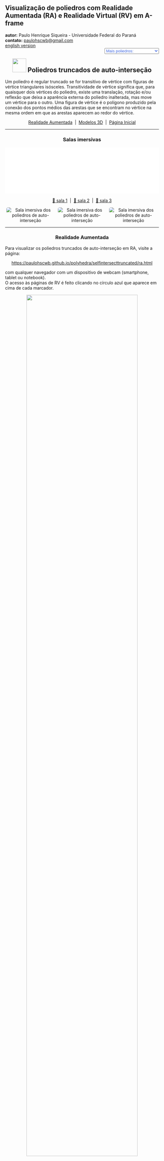 <link rel="stylesheet" href="../../scripts/style.css">
<meta charset="utf-8">
<link rel="shortcut icon" type="image/png" href="../vr/salas/imagens/icone.png">
<h2>Visualização de poliedros com Realidade Aumentada (RA) e Realidade Virtual (RV) em A-frame</h2>
<b>autor:</b> Paulo Henrique Siqueira - Universidade Federal do Paraná
<br><b>contato:</b> <a href="#"> paulohscwb@gmail.com </a>
<br><a href="https://paulohscwb.github.io/polyhedra/selfintersecttruncated/">english version</a>
<form style="margin: 0 auto; float:right; text-align:right; width:100%; margin-bottom:15px;">
	<select id="url" onchange="urlHandler(this.value)" style="color:royalblue;">
		<option disabled selected>Mais poliedros:</option>
		<option value="../../archimedes/pt-br/">Arquimedes</option>
		<option value="../../catalan/pt-br/">Catalan</option>
		<option value="../../nonconvex/pt-br/">Não convexos</option>
		<option value="../../platonic/pt-br/">Platão</option>
		<option value="../../polyhedron/pt-br/">Prismas e antiprismas</option>
		<option value="../../quasiregular/pt-br/">Quase regulares</option>
		<option value="../../selfintersect/pt-br/">Auto-interseção</option>
		<option value="../../selfintersectsnub/pt-br/">Auto-interseção snub</option>
		<option disabled value="../../selfintersecttruncated/pt-br/">Auto-interseção truncados</option>
		<option value="../../johnson1/pt-br/">Johnson: 1-32</option>
		<option value="../../johnson2/pt-br/">Johnson: 33-62</option>
		<option value="../../johnson3/pt-br/">Johnson: 63-92</option>
		<option value="../../infinity/pt-br/">Estrelação ao infinito</option>
	</select>
</form>
<script>
function urlHandler(value) {                               
    window.location.assign(`${value}`);
}
</script>

<p id="p8"></p>
  <h2 align="center"><img src="../vr/salas/imagens/icone.png" style="margin-bottom:-10px" width="45"> Poliedros truncados de auto-interseção</h2>
  Um poliedro é regular truncado se for transitivo de vértice com figuras de vértice triangulares isósceles. Transitividade de vértice significa que, para quaisquer dois vértices do poliedro, existe uma translação, rotação e/ou reflexão que deixa a aparência externa do poliedro inalterada, mas move um vértice para o outro. Uma figura de vértice é o polígono produzido pela conexão dos pontos médios das arestas que se encontram no vértice na mesma ordem em que as arestas aparecem ao redor do vértice.
  <p align="center"><a href="#ra">Realidade Aumentada</a><span>&nbsp;&nbsp;|&nbsp;&nbsp;</span><a href="#m3d">Modelos 3D</a><span>&nbsp;&nbsp;|&nbsp;&nbsp;</span><a href="../../pt-br/">Página Inicial</a></p>
  <hr>
<h3 align="center">Salas imersivas</h3>
  <div class="embed-container"><iframe width="100%" src="../sala1.htm" title="Sala Imersiva dos poliedros não convexos" frameborder="0" loading="lazy"></iframe></div>
  <p align="center"><a href="../sala1.htm" target="_blank">&#x1f517; sala 1</a><span>&nbsp;&nbsp;|&nbsp;&nbsp;</span><a href="../sala2.htm" target="_blank">&#x1f517; sala 2</a><span>&nbsp;&nbsp;|&nbsp;&nbsp;</span><a href="../sala3.htm" target="_blank">&#x1f517; sala 3</a></p>
  <p align="center"><img src="../../../geometria-descritiva/videos/selfintersecttruncated1.gif" style="max-width: 31.5%; border-radius:5px; margin-right:2%" loading="lazy" alt="Sala imersiva dos poliedros de auto-interseção"/><img src="../../../geometria-descritiva/videos/selfintersecttruncated2.gif" style="max-width: 31.5%; border-radius:5px; margin-right:2%" loading="lazy" alt="Sala imersiva dos poliedros de auto-interseção"/><img src="../vr/salas/videos/selfintersecttruncated.gif" style="max-width: 31.5%; border-radius:5px" loading="lazy" alt="Sala imersiva dos poliedros de auto-interseção"/></p>
<hr>
  <h3 id="ra" align="center">Realidade Aumentada</h3>
  Para visualizar os poliedros truncados de auto-interseção em RA, visite a página:
<p align="center"><a href="../ra.html" target="_blank">https://paulohscwb.github.io/polyhedra/selfintersecttruncated/ra.html</a></p> 
com qualquer navegador com um dispositivo de webcam (smartphone, tablet ou notebook).
<br>O acesso às páginas de RV é feito clicando no círculo azul que aparece em cima de cada marcador.
<p align="center"><img style="border-radius:7px;" src="../ar/example7.jpg" width="85%"></p>
<p align="center"><img src="../ar/selfintersecttruncated.gif" style="max-width: 92%; border-radius:5px;" loading="lazy"/></p>
<hr>
<h3 id="m3d" align="center">Modelos 3D</h3>
  <iframe width="560" height="315" style="max-width:100%" src="https://www.youtube.com/embed/videoseries?list=PLy0I_lGW8HxWMt1EHkknSKxkWuKKT6aHX" title="YouTube video player" frameborder="0" allow="accelerometer; autoplay; clipboard-write; encrypted-media; gyroscope; picture-in-picture; web-share" allowfullscreen></iframe>
  
<h4>1. Hexaedro estrelado truncado</h4>
<a href="../vr/stellated_truncated_hexahedron.htm" target="_blank" title="modelo 3D" class="fotoA"><img src="../ar/97A.png" class="foto"></a><img src="../ar/97.png" class="qr">
 <br><span class="titulo">U<sub>19</sub></span> O hexaedro estrelado truncado é o poliedro uniforme também chamado de hexaedro quase truncado, cujo poliedro dual é o grande octaedro triakis. O casco convexo do hexaedro truncado estrelado é o pequeno rombicuboctaedro arquimediano.
<br><br><b>Faces:</b> 14 triângulos equiláteros e 6 octagramas regulares | <b>Arestas:</b> 36 | <b>Vértices:</b> 24 | <b>Ângulos diédricos:</b> 54.74° e 90°. <a href="https://mathworld.wolfram.com/StellatedTruncatedHexahedron.html" target="_blank">Mais sobre...</a>
<br><a href="../ra.html" class="raAR" title="Realidade aumentada" target="_blank"></a>
<hr>
<h4>2. Grande octaedro triakis</h4>
<a href="../vr/great_triakis_octahedron.htm" target="_blank" title="modelo 3D" class="fotoA"><img src="../ar/96A.png" class="foto"></a><img src="../ar/96.png" class="qr">
 <br>O grande octaedro triakis é o dual do uniforme hexaedro truncado estrelado. Tem 24 faces de triângulos isósceles que se cruzam e parte de cada triângulo está dentro do sólido, portanto, é invisível em modelos sólidos.
<br><br><b>Faces:</b> 24 triângulos isósceles | <b>Arestas:</b> 36 | <b>Vértices:</b> 14 | <b>Ângulo diédrico:</b> 60.72°. <a href="https://en.wikipedia.org/wiki/Great_triakis_octahedron" target="_blank">Mais sobre...</a>
<br><a href="../ra.html" class="raAR" title="Realidade aumentada" target="_blank"></a>
<hr>
<h4>3. Grande dodecaedro truncado</h4>
<a href="../vr/truncated_great_dodecahedron.htm" target="_blank" title="modelo 3D" class="fotoA"><img src="../ar/95A.png" class="foto"></a><img src="../ar/95.png" class="qr">
 <br><span class="titulo">U<sub>37</sub></span> O grande dodecaedro truncado é o poliedro uniforme cujo dual é o pequeno dodecaedro stellapentakis. Ele compartilha seu arranjo de vértice com três outros poliedros uniformes: o grande rombicosidodecaedro não convexo, o grande dodecicosidodecaedro e o grande rombidodecaedro.
<br><br><b>Faces:</b> 12 pentagramas regulares e 12 decágonos regulares | <b>Arestas:</b> 90 | <b>Vértices:</b> 60 | <b>Ângulos diédricos:</b> 63.43° e 116.57°. <a href="https://en.wikipedia.org/wiki/Truncated_great_dodecahedron" target="_blank">Mais sobre...</a>
<br><a href="../ra.html" class="raAR" title="Realidade aumentada" target="_blank"></a>
<hr>
<h4>4. Pequeno dodecaedro stellapentakis</h4>
<a href="../vr/small_stellapentakis_dodecahedron.htm" target="_blank" title="modelo 3D" class="fotoA"><img src="../ar/94A.png" class="foto"></a><img src="../ar/94.png" class="qr">
 <br>O pequeno dodecaedro stellapentakis é o poliedro cujo dual é o uniforme grande dodecaedro truncado. Tem 60 faces triangulares que se cruzam e parte de cada triângulo está dentro do sólido, portanto é invisível em modelos sólidos.
<br><br><b>Faces:</b> 60 triângulos isósceles | <b>Arestas:</b> 90 | <b>Vértices:</b> 24 | <b>Ângulo diédrico:</b> 149.1°. <a href="https://en.wikipedia.org/wiki/Small_stellapentakis_dodecahedron" target="_blank">Mais sobre...</a>
<br><a href="../ra.html" class="raAR" title="Realidade aumentada" target="_blank"></a>
<hr>
<h4>5. Pequeno dodecaedro estrelado truncado</h4>
<a href="../vr/small_stellated_truncated_dodecahedron.htm" target="_blank" title="modelo 3D" class="fotoA"><img src="../ar/93A.png" class="foto"></a><img src="../ar/93.png" class="qr">
 <br><span class="titulo">U<sub>58</sub></span> O pequeno dodecaedro estrelado truncado é o poliedro uniforme também chamado de pequeno dodecaedro estrelado quase truncado, cujo poliedro dual é o grande dodecaedro pentakis. Parte de cada face está dentro do sólido, portanto, é invisível em modelos sólidos.
<br><br><b>Faces:</b> 12 pentágonos regulares e 12 decagramas regulares | <b>Arestas:</b> 90 | <b>Vértices:</b> 60 | <b>Ângulos diédricos:</b> 63.43° e 116.57°. <a href="https://mathworld.wolfram.com/SmallStellatedTruncatedDodecahedron.html" target="_blank">Mais sobre...</a>
<br><a href="../ra.html" class="raAR" title="Realidade aumentada" target="_blank"></a>
<hr>
<h4>6. Grande dodecaedro pentakis</h4>
<a href="../vr/great_pentakis_dodecahedron.htm" target="_blank" title="modelo 3D" class="fotoA"><img src="../ar/92A.png" class="foto"></a><img src="../ar/92.png" class="qr">
 <br>O grande dodecaedro pentakis é o poliedro cujo dual é o uniforme pequeno dodecaedro truncado estrelado. As faces pentagonais passam próximas ao centro no poliedro uniforme, fazendo com que esse dual seja muito pontiagudo e parte de cada triângulo fique dentro do sólido, portanto invisível em modelos sólidos.
<br><br><b>Faces:</b> 60 triângulos isósceles | <b>Arestas:</b> 90 | <b>Vértices:</b> 24 | <b>Ângulo diédrico:</b> 108.22°. <a href="https://en.wikipedia.org/wiki/Great_pentakis_dodecahedron" target="_blank">Mais sobre...</a>
<br><a href="../ra.html" class="raAR" title="Realidade aumentada" target="_blank"></a>
<hr>
<h4>7. Grande dodecaedro estrelado truncado</h4>
<a href="../vr/great_stellated_truncated_dodecahedron.htm" target="_blank" title="modelo 3D" class="fotoA"><img src="../ar/91A.png" class="foto"></a><img src="../ar/91.png" class="qr">
 <br><span class="titulo">U<sub>66</sub></span> O grande dodecaedro estrelado truncado é o poliedro uniforme também chamado de grande dodecaedro estrelado quase truncado, cujo dual é o grande icosaedro triakis. Parte de cada face está dentro do sólido, portanto, é invisível em modelos sólidos.
<br><br><b>Faces:</b> 20 triângulos equiláteros e 12 decagramas regulares | <b>Arestas:</b> 90 | <b>Vértices:</b> 60 | <b>Ângulos diédricos:</b> 63.43° e 79.19°. <a href="https://mathworld.wolfram.com/GreatStellatedTruncatedDodecahedron.html" target="_blank">Mais sobre...</a>
<br><a href="../ra.html" class="raAR" title="Realidade aumentada" target="_blank"></a>
<p class="topop"><a href="#p8" class="topo">voltar ao topo</a></p>
<hr>
<h4>8. Grande icosaedro triakis</h4>
<a href="../vr/great_triakis_icosahedron.htm" target="_blank" title="modelo 3D" class="fotoA"><img src="../ar/90A.png" class="foto"></a><img src="../ar/90.png" class="qr">
 <br>O grande icosaedro triakis é o poliedro cujo dual é o uniforme grande dodecaedro truncado estrelado. Suas faces são triângulos isósceles e parte de cada triângulo está dentro do sólido, portanto é invisível em modelos sólidos.
<br><br><b>Faces:</b> 60 triângulos isósceles | <b>Arestas:</b> 90 | <b>Vértices:</b> 32 | <b>Ângulo diédrico:</b> 81°. <a href="https://en.wikipedia.org/wiki/Great_triakis_icosahedron" target="_blank">Mais sobre...</a>
<br><a href="../ra.html" class="raAR" title="Realidade aumentada" target="_blank"></a>
<hr>
<h4>9. Grande icosaedro truncado</h4>
<a href="../vr/truncated_great_icosahedron.htm" target="_blank" title="modelo 3D" class="fotoA"><img src="../ar/89A.png" class="foto"></a><img src="../ar/89.png" class="qr">
 <br><span class="titulo">U<sub>55</sub></span> O grande icosaedro truncado é o poliedro uniforme, também chamado de icosaedro truncado grande, cujo dual é o grande dodecaedro stellapentakis. Parte de cada face está dentro do sólido, portanto, é invisível em modelos sólidos.
<br><br><b>Faces:</b> 20 hexágonos regulares e 12 pentagramas regulares | <b>Arestas:</b> 90 | <b>Vértices:</b> 60 | <b>Ângulos diédricos:</b> 41.81° e 100.81°. <a href="https://mathworld.wolfram.com/GreatTruncatedIcosahedron.html" target="_blank">Mais sobre...</a>
<br><a href="../ra.html" class="raAR" title="Realidade aumentada" target="_blank"></a>
<hr>
<h4>10. Grande dodecaedro stellapentakis</h4>
<a href="../vr/great_stellapentakis_dodecahedron.htm" target="_blank" title="modelo 3D" class="fotoA"><img src="../ar/88A.png" class="foto"></a><img src="../ar/88.png" class="qr">
 <br>O grande dodecaedro stellapentakis (ou grande dodecaedro astropentakis) é o poliedro cujo dual é o uniforme grande icosaedro truncado. Suas faces são triângulos isósceles e parte de cada triângulo está dentro do sólido, portanto é invisível em modelos sólidos.
<br><br><b>Faces:</b> 60 triângulos isósceles | <b>Arestas:</b> 90 | <b>Vértices:</b> 32 | <b>Ângulo diédrico:</b> 123.32°. <a href="https://en.wikipedia.org/wiki/Great_stellapentakis_dodecahedron" target="_blank">Mais sobre...</a>
<br><a href="../ra.html" class="raAR" title="Realidade aumentada" target="_blank"></a>
<hr>
<h4>11. Cuboctaedro cubitruncado</h4>
<a href="../vr/cubitruncated_cuboctahedron.htm" target="_blank" title="modelo 3D" class="fotoA"><img src="../ar/79A.png" class="foto"></a><img src="../ar/79.png" class="qr">
 <br><span class="titulo">U<sub>16</sub></span> O cuboctaedro cubitruncado (ou cuboctatruncado cuboctaedro) é o poliedro uniforme cujo dual é o hexaedro tetradyakis e é um octaedro facetado. Sua casca convexa é um cubectaedro truncado não uniforme.
<br><br><b>Faces:</b> 8 hexágonos regulares, 6 octógonos regulares e 6 octagramas regulares | <b>Arestas:</b> 72 | <b>Vértices:</b> 48 | <b>Ângulos diédricos:</b> 54.74°, 90° e 125.26°. <a href="https://mathworld.wolfram.com/CubitruncatedCuboctahedron.html" target="_blank">Mais sobre...</a>
<br><a href="../ra.html" class="raAR" title="Realidade aumentada" target="_blank"></a>
<hr>
<h4>12. Hexaedro tetradyakis</h4>
<a href="../vr/tetradyakis_hexahedron.htm" target="_blank" title="modelo 3D" class="fotoA"><img src="../ar/78A.png" class="foto"></a><img src="../ar/78.png" class="qr">
 <br>O hexaedro tetradyakis (ou grande dodecaedro disdyakis) é o poliedro cujo dual é o uniforme cuboctaedro cubitruncado. Suas faces são triângulos escalenos e parte de cada triângulo está dentro do sólido, portanto é invisível em modelos sólidos.
<br><br><b>Faces:</b> 48 triângulos obtusângulos | <b>Arestas:</b> 72 | <b>Vértices:</b> 20 | <b>Ângulo diédrico:</b> 135.58°. <a href="https://en.wikipedia.org/wiki/Cubitruncated_cuboctahedron#Tetradyakis_hexahedron" target="_blank">Mais sobre...</a>
<br><a href="../ra.html" class="raAR" title="Realidade aumentada" target="_blank"></a>
<hr>
<h4>13. Grande cuboctaedro truncado</h4>
<a href="../vr/great_truncated_cuboctahedron.htm" target="_blank" title="modelo 3D" class="fotoA"><img src="../ar/77A.png" class="foto"></a><img src="../ar/77.png" class="qr">
 <br><span class="titulo">U<sub>20</sub></span> O grande cuboctaedro truncado (ou cuboctaedro quase truncado ou cuboctaedro estelar truncado) é o poliedro uniforme cujo dual é o grande disdyakis dodecaedro. Seu casco convexo é um cuboctaedro truncado não uniforme.
<br><br><b>Faces:</b> 8 hexágonos regulares, 12 quadrados e 6 octagramas regulares | <b>Arestas:</b> 72 | <b>Vértices:</b> 48 | <b>Ângulos diédricos:</b> 35.26°, 54.73° e 135°. <a href="https://mathworld.wolfram.com/GreatTruncatedCuboctahedron.html" target="_blank">Mais sobre...</a>
<br><a href="../ra.html" class="raAR" title="Realidade aumentada" target="_blank"></a>
<hr>
<h4>14. Grande dodecaedro disdyakis</h4>
<a href="../vr/great_disdyakis_dodecahedron.htm" target="_blank" title="modelo 3D" class="fotoA"><img src="../ar/76A.png" class="foto"></a><img src="../ar/76.png" class="qr">
 <br>O grande dodecaedro disdyakis é o poliedro cujo dual é o uniforme grande cuboctaedro truncado. O grande dodecaedro disdyakis é topologicamente idêntico ao sólido convexo de Catalan dodecaedro disdyakis, que é dual ao cuboctaedro truncado.
<br><br><b>Faces:</b> 48 triângulos obtusângulos | <b>Arestas:</b> 72 | <b>Vértices:</b> 26 | <b>Ângulos diédricos:</b> 123.85° e 236.15°. <a href="https://en.wikipedia.org/wiki/Great_disdyakis_dodecahedron" target="_blank">Mais sobre...</a>
<br><a href="../ra.html" class="raAR" title="Realidade aumentada" target="_blank"></a>
<p class="topop"><a href="#p8" class="topo">voltar ao topo</a></p>
<hr>
<h4>15. Dodecadodecaedro icositruncado</h4>
<a href="../vr/icositruncated_dodecadodecahedron.htm" target="_blank" title="modelo 3D" class="fotoA"><img src="../ar/75A.png" class="foto"></a><img src="../ar/75.png" class="qr">
 <br><span class="titulo">U<sub>45</sub></span> O dodecadodecaedro icositruncado (ou icosidodecaedro icosidodecatruncado) é o poliedro uniforme cujo dual é o icosaedro tridyakis. Seu casco convexo é um icosidodecaedro truncado não uniforme.
<br><br><b>Faces:</b> 20 hexágonos regulares, 12 decágonos regulares e 12 decagramas regulares | <b>Arestas:</b> 180 | <b>Vértices:</b> 120 | <b>Ângulos diédricos:</b> 100.81°, 116.57° e 142.62°. <a href="https://mathworld.wolfram.com/IcositruncatedDodecadodecahedron.html" target="_blank">Mais sobre...</a>
<br><a href="../ra.html" class="raAR" title="Realidade aumentada" target="_blank"></a>
<hr>
<h4>16. Icosaedro tridyakis</h4>
<a href="../vr/tridyakis_icosahedron.htm" target="_blank" title="modelo 3D" class="fotoA"><img src="../ar/74A.png" class="foto"></a><img src="../ar/74.png" class="qr">
 <br>O icosaedro tridyakis é o poliedro cujo dual é o uniforme dodecadodecaedro icositruncado. Suas faces são triângulos escalenos e parte de cada triângulo está dentro do sólido, portanto é invisível em modelos sólidos.
<br><br><br><br><b>Faces:</b> 120 triângulos obtusângulos | <b>Arestas:</b> 180 | <b>Vértices:</b> 44 | <b>Ângulo diédrico:</b> 151.04°. <a href="https://en.wikipedia.org/wiki/Tridyakis_icosahedron" target="_blank">Mais sobre...</a>
<br><a href="../ra.html" class="raAR" title="Realidade aumentada" target="_blank"></a>
<hr>
<h4>17. Dodecadodecaedro truncado</h4>
<a href="../vr/truncated_dodecadodecahedron.htm" target="_blank" title="modelo 3D" class="fotoA"><img src="../ar/73A.png" class="foto"></a><img src="../ar/73.png" class="qr">
 <br><span class="titulo">U<sub>59</sub></span> O dodecadodecaedro truncado (ou dodecadodecaedro quase truncado ou dodecadodecaedro estrelado truncado) é o poliedro uniforme cujo dual é o triacontaedro disdyakis medial. A região central do poliedro está ligada ao exterior através de 20 pequenos orifícios triangulares.
<br><br><b>Faces:</b> 30 quadrados, 12 decágonos regulares e 12 decagramas regulares | <b>Arestas:</b> 180 | <b>Vértices:</b> 120 | <b>Ângulos diédricos:</b> 58.28°, 63.43° e 148.28°. <a href="https://en.wikipedia.org/wiki/Truncated_dodecadodecahedron" target="_blank">Mais sobre...</a>
<br><a href="../ra.html" class="raAR" title="Realidade aumentada" target="_blank"></a>
<hr>
<h4>18. Triacontaedro disdyakis medial</h4>
<a href="../vr/medial_disdyakis_triacontahedron.htm" target="_blank" title="modelo 3D" class="fotoA"><img src="../ar/72A.png" class="foto"></a><img src="../ar/72.png" class="qr">
 <br>O triacontaedro disdyakis medial é o poliedro cujo dual é o uniforme dodecadodecaedro truncado. Suas faces são triângulos escalenos e parte de cada triângulo está dentro do sólido, portanto é invisível em modelos sólidos.
<br><br><br><br><b>Faces:</b> 120 triângulos obtusângulos | <b>Arestas:</b> 180 | <b>Vértices:</b> 54 | <b>Ângulos diédricos:</b> 144.9° e 215.09°. <a href="https://en.wikipedia.org/wiki/Medial_disdyakis_triacontahedron" target="_blank">Mais sobre...</a>
<br><a href="../ra.html" class="raAR" title="Realidade aumentada" target="_blank"></a>
<hr>
<h4>19. Grande icosidodecaedro truncado</h4>
<a href="../vr/great_truncated_icosidodecahedron.htm" target="_blank" title="modelo 3D" class="fotoA"><img src="../ar/71A.png" class="foto"></a><img src="../ar/71.png" class="qr">
 <br><span class="titulo">U<sub>68</sub></span> O grande icosidodecaedro truncado (ou grande icosidodecaedro quase truncado ou icosidodecaedro estrelado truncado) é o poliedro uniforme cujo dual é o grande triacontaedro disdyakis. Ele pode ser alternado no grande icosidodecaedro snub invertido após igualar os comprimentos das arestas.
<br><br><b>Faces:</b> 30 quadrados, 20 hexágonos regulares e 12 decagramas regulares | <b>Arestas:</b> 180 | <b>Vértices:</b> 120 | <b>Ângulos diédricos:</b> 69.09°, 79.19° e 121.72°. <a href="https://mathworld.wolfram.com/GreatTruncatedIcosidodecahedron.html" target="_blank">Mais sobre...</a>
<br><a href="../ra.html" class="raAR" title="Realidade aumentada" target="_blank"></a>
<hr>
<h4>20. Grande triacontaedro disdyakis</h4>
<a href="../vr/great_disdyakis_triacontahedron.htm" target="_blank" title="modelo 3D" class="fotoA"><img src="../ar/70A.png" class="foto"></a><img src="../ar/70.png" class="qr">
 <br>O grande triacontaedro disdyakis (ou icosaedro trisdyakis) é o poliedro cujo dual é o uniforme grande icosidodecaedro truncado. Suas faces são triângulos escalenos e parte de cada triângulo está dentro do sólido, portanto é invisível em modelos sólidos.
<br><br><br><br><b>Faces:</b> 120 triângulos obtusângulos | <b>Arestas:</b> 180 | <b>Vértices:</b> 62 | <b>Ângulo diédrico:</b> 121.34°. <a href="https://en.wikipedia.org/wiki/Great_truncated_icosidodecahedron#Great_disdyakis_triacontahedron" target="_blank">Mais sobre...</a>
<br><a href="../ra.html" class="raAR" title="Realidade aumentada" target="_blank"></a>
<hr>
<h4>21. Poliedros truncados de auto-interseção e seus duais</h4>
<a href="../vr/dna.html" target="_blank" title="modelo 3D" class="fotoA"><img src="../ar/69A.png" class="foto"></a><img src="../ar/69.png" class="qr">
 <br>Representação com cada poliedro truncado de auto-interseção e seu respectivo dual. Neste projeto, temos os poliedros simulando uma fita de DNA com as respectivas ligações entre os duais dos poliedros truncados de auto-interseção. 
<br><a href="../ra.html" class="raAR" title="Realidade aumentada" target="_blank"></a>
<p class="topop"><a href="#p8" class="topo">voltar ao topo</a></p>
<hr>
 
<br><a rel="license" href="http://creativecommons.org/licenses/by-nc-nd/4.0/"><img alt="Licença Creative Commons" style="border-width:0" src="https://i.creativecommons.org/l/by-nc-nd/4.0/88x31.png" loading="lazy"/></a><br /><span xmlns:dct="http://purl.org/dc/terms/" property="dct:title">Self-intersecting truncated polyhedra - Visualization of polyhedra with Augmented Reality and Virtual Reality</span> de <a xmlns:cc="http://creativecommons.org/ns#" href="https://paulohscwb.github.io/polyhedra/selfintersecttruncated/" property="cc:attributionName" rel="cc:attributionURL">Paulo Henrique Siqueira</a> está licenciado com uma Licença <a rel="license" href="http://creativecommons.org/licenses/by-nc-nd/4.0/">Creative Commons Atribuição-NãoComercial-SemDerivações 4.0 Internacional</a>.

<h4>Como citar este trabalho:</h4> 
<p>Siqueira, P.H., "Self-intersecting truncated polyhedra - Visualization of polyhedra with Augmented Reality and Virtual Reality". Disponível em: <https://paulohscwb.github.io/polyhedra/selfintersecttruncated/>, Janeiro de 2023.</p>
<a target="_blank" href="https://doi.org/10.5281/zenodo.8272770"><img src="https://zenodo.org/badge/DOI/10.5281/zenodo.8272770.svg" alt="DOI"></a>
<br><br><b>Referências:</b>
<br>Weisstein, Eric W. "Miscellaneous Polyhedra" From MathWorld-A Wolfram Web Resource. <a href="http://mathworld.wolfram.com/topics/MiscellaneousPolyhedra.html" target="_blank">http://mathworld.wolfram.com/topics/MiscellaneousPolyhedra.html</a>
<br>Weisstein, Eric W. "Uniform Polyhedron." From MathWorld--A Wolfram Web Resource. <a href="https://mathworld.wolfram.com/UniformPolyhedron.html" target="_blank">https://mathworld.wolfram.com/UniformPolyhedron.html</a>
<br>Wikipedia <a href="https://en.wikipedia.org/wiki/List_of_uniform_polyhedra" target="_blank">https://en.wikipedia.org/wiki/List_of_uniform_polyhedra</a>
<br>McCooey, David I. "Visual Polyhedra". <a href="http://dmccooey.com/polyhedra/" target="_blank">http://dmccooey.com/polyhedra/</a>

